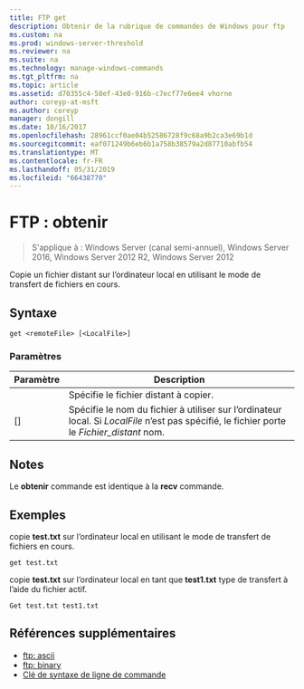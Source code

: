 ```yaml
---
title: FTP get
description: Obtenir de la rubrique de commandes de Windows pour ftp
ms.custom: na
ms.prod: windows-server-threshold
ms.reviewer: na
ms.suite: na
ms.technology: manage-windows-commands
ms.tgt_pltfrm: na
ms.topic: article
ms.assetid: d70355c4-58ef-43e0-916b-c7ecf77e6ee4 vhorne
author: coreyp-at-msft
ms.author: coreyp
manager: dongill
ms.date: 10/16/2017
ms.openlocfilehash: 28961ccf0ae04b52586728f9c68a9b2ca3e69b1d
ms.sourcegitcommit: eaf071249b6eb6b1a758b38579a2d87710abfb54
ms.translationtype: MT
ms.contentlocale: fr-FR
ms.lasthandoff: 05/31/2019
ms.locfileid: "66438770"
---
```

# <a name="ftp-get"></a>FTP : obtenir

>S'applique à : Windows Server (canal semi-annuel), Windows Server 2016, Windows Server 2012 R2, Windows Server 2012

Copie un fichier distant sur l’ordinateur local en utilisant le mode de transfert de fichiers en cours.   
## <a name="syntax"></a>Syntaxe  
```  
get <remoteFile> [<LocalFile>]  
```  
### <a name="parameters"></a>Paramètres  

|   Paramètre   |                                                              Description                                                               |
|---------------|----------------------------------------------------------------------------------------------------------------------------------------|
| <remoteFile>  |                                                   Spécifie le fichier distant à copier.                                                   |
| [<LocalFile>] | Spécifie le nom du fichier à utiliser sur l’ordinateur local. Si *LocalFile* n’est pas spécifié, le fichier porte le *Fichier_distant* nom. |

## <a name="remarks"></a>Notes  
Le **obtenir** commande est identique à la **recv** commande.  
## <a name="BKMK_Examples"></a>Exemples  
copie **test.txt** sur l’ordinateur local en utilisant le mode de transfert de fichiers en cours.  
```  
get test.txt  
```  
copie **test.txt** sur l’ordinateur local en tant que **test1.txt** type de transfert à l’aide du fichier actif.  
```  
Get test.txt test1.txt  
```  
## <a name="additional-references"></a>Références supplémentaires  
-   [ftp: ascii](ftp-ascii.md)  
-   [ftp: binary](ftp-binary.md)  
-   [Clé de syntaxe de ligne de commande](command-line-syntax-key.md)  
